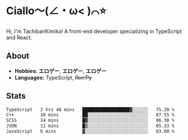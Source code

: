 # Ciallo～(∠・ω< )⌒⭐️

Hi, I'm TachibanKimika! A front-end developer specializing in TypeScript and React.

## About
- **Hobbies:** **エロゲー**, **エロゲー**, **エロゲー**
- **Languages:** TypeScript, ~~Ren’Py~~

## Stats
<!--START_SECTION:waka-->

```txt
TypeScript   2 hrs 48 mins   ██████████████████▓░░░░░░   75.20 %
C++          16 mins         ██░░░░░░░░░░░░░░░░░░░░░░░   07.55 %
SCSS         14 mins         █▓░░░░░░░░░░░░░░░░░░░░░░░   06.30 %
JSON         11 mins         █▒░░░░░░░░░░░░░░░░░░░░░░░   05.33 %
JavaScript   6 mins          ▓░░░░░░░░░░░░░░░░░░░░░░░░   03.00 %
```

<!--END_SECTION:waka-->

<!-- ![Metrics](https://metrics.lecoq.io/TachibanaKimika?template=classic&base.activity=0&base.community=0&base.repositories=0&languages=1&isocalendar=1&isocalendar.duration=half-year&languages.limit=8&languages.sections=most-used&languages.colors=github&languages.threshold=0%25&languages.indepth=false&languages.recent.load=300&languages.recent.days=14&config.timezone=Asia%2FShanghai)
 -->
